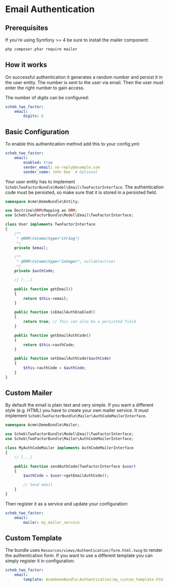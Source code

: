 Email Authentication
====================

## Prerequisites ##

If you're using Symfony >= 4 be sure to install the mailer component:

```bash
php composer.phar require mailer
```

## How it works ##

On successful authentication it generates a random number and persist it in the user entity. The number is sent to the user via email. Then the user must enter the right number to gain access.

The number of digits can be configured:

```yaml
scheb_two_factor:
    email:
        digits: 6
```


## Basic Configuration ##

To enable this authentication method add this to your config.yml:

```yaml
scheb_two_factor:
    email:
        enabled: true
        sender_email: no-reply@example.com
        sender_name: John Doe  # Optional
```

Your user entity has to implement `Scheb\TwoFactorBundle\Model\Email\TwoFactorInterface`. The authentication code must be persisted, so make sure that it is stored in a persisted field.

```php
namespace Acme\DemoBundle\Entity;

use Doctrine\ORM\Mapping as ORM;
use Scheb\TwoFactorBundle\Model\Email\TwoFactorInterface;

class User implements TwoFactorInterface
{
    /**
     * @ORM\Column(type="string")
     */
    private $email;

    /**
     * @ORM\Column(type="integer", nullable=true)
     */
    private $authCode;

    // [...]

    public function getEmail()
    {
        return $this->email;
    }

    public function isEmailAuthEnabled()
    {
        return true; // This can also be a persisted field
    }

    public function getEmailAuthCode()
    {
        return $this->authCode;
    }

    public function setEmailAuthCode($authCode)
    {
        $this->authCode = $authCode;
    }
}
```


## Custom Mailer ##

By default the email is plain text and very simple. If you want a different style (e.g. HTML) you have to create your own mailer service. It must implement `Scheb\TwoFactorBundle\Mailer\AuthCodeMailerInterface`.

```php
namespace Acme\DemoBundle\Mailer;

use Scheb\TwoFactorBundle\Model\Email\TwoFactorInterface;
use Scheb\TwoFactorBundle\Mailer\AuthCodeMailerInterface;

class MyAuthCodeMailer implements AuthCodeMailerInterface
{
    // [...]

    public function sendAuthCode(TwoFactorInterface $user)
    {
        $authCode = $user->getEmailAuthCode();

        // Send email
    }
}
```

Then register it as a service and update your configuration:

```yaml
scheb_two_factor:
    email:
        mailer: my_mailer_service
```

## Custom Template ##

The bundle uses `Resources/views/Authentication/form.html.twig` to render the authentication form. If you want to use a different template you can simply register it in configuration:

```yaml
scheb_two_factor:
    email:
        template: AcmeDemoBundle:Authentication:my_custom_template.html.twig
```
